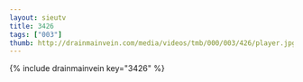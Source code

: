 ```yaml
--- 
layout: sieutv
title: 3426
tags: ["003"]
thumb: http://drainmainvein.com/media/videos/tmb/000/003/426/player.jpg
---
```

{% include drainmainvein key="3426" %} 
